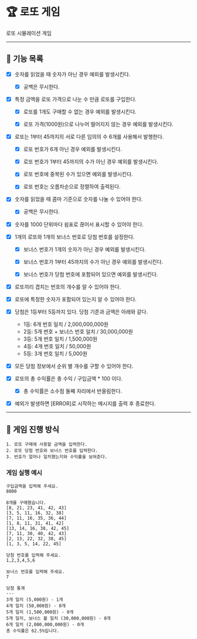 # :trophy: 로또 게임

로또 시뮬레이션 게임

---

## :rocket: 기능 목록

- [x] 숫자를 읽었을 때 숫자가 아닌 경우 예외를 발생시킨다.
    - [x] 공백은 무시한다.


- [x] 특정 금액을 로또 가격으로 나눈 수 만큼 로또를 구입한다.
    - [x] 로또를 1개도 구매할 수 없는 경우 예외를 발생시킨다.
    - [x] 로또 가격(1000원)으로 나누어 떨어지지 않는 경우 예외를 발생시킨다.


- [x] 로또는 1부터 45까지의 서로 다른 임의의 수 6개를 사용해서 발행한다.
    - [x] 로또 번호가 6개 아닌 경우 예외를 발생시킨다.
    - [x] 로또 번호가 1부터 45까지의 수가 아닌 경우 예외를 발생시킨다.
    - [x] 로또 번호에 중복된 수가 있으면 예외를 발생시킨다.
    - [x] 로또 번호는 오름차순으로 정렬하여 출력된다.


- [x] 숫자를 읽었을 때 콤마 기준으로 숫자를 나눌 수 있어야 한다.
    - [x] 공백은 무시한다.


- [x] 숫자를 1000 단위마다 쉼표로 끊어서 표시할 수 있어야 한다.


- [x] 1개의 로또와 1개의 보너스 번호로 당첨 번호를 설정한다.
    - [x] 보너스 번호가 1개의 숫자가 아닌 경우 예외를 발생시킨다.
    - [x] 보너스 번호가 1부터 45까지의 수가 아닌 경우 예외를 발생시킨다.
    - [x] 보너스 번호가 당첨 번호에 포함되어 있으면 예외를 발생시킨다.


- [x] 로또끼리 겹치는 번호의 개수를 알 수 있어야 한다.


- [x] 로또에 특정한 숫자가 포함되어 있는지 알 수 있어야 한다.


- [x] 당첨은 1등부터 5등까지 있다. 당첨 기준과 금액은 아래와 같다.
    - 1등: 6개 번호 일치 / 2,000,000,000원
    - 2등: 5개 번호 + 보너스 번호 일치 / 30,000,000원
    - 3등: 5개 번호 일치 / 1,500,000원
    - 4등: 4개 번호 일치 / 50,000원
    - 5등: 3개 번호 일치 / 5,000원


- [x] 모든 당첨 정보에서 순위 별 개수를 구할 수 있어야 한다.


- [x] 로또의 총 수익률은 총 수익 / 구입금액 * 100 이다.
    - [x] 총 수익률은 소수점 둘째 자리에서 반올림한다.


- [x] 예외가 발생하면 [ERROR]로 시작하는 메시지를 출력 후 종료한다.

---

## :dart: 게임 진행 방식

    1. 로또 구매에 사용할 금액을 입력한다.
    2. 로또 당첨 번호와 보너스 번호를 입력한다.
    3. 번호가 얼마나 일치했는지와 수익률을 보여준다.


### 게임 실행 예시

```
구입금액을 입력해 주세요.
8000

8개를 구매했습니다.
[8, 21, 23, 41, 42, 43] 
[3, 5, 11, 16, 32, 38] 
[7, 11, 16, 35, 36, 44] 
[1, 8, 11, 31, 41, 42] 
[13, 14, 16, 38, 42, 45] 
[7, 11, 30, 40, 42, 43] 
[2, 13, 22, 32, 38, 45] 
[1, 3, 5, 14, 22, 45]

당첨 번호를 입력해 주세요.
1,2,3,4,5,6

보너스 번호를 입력해 주세요.
7

당첨 통계
---
3개 일치 (5,000원) - 1개
4개 일치 (50,000원) - 0개
5개 일치 (1,500,000원) - 0개
5개 일치, 보너스 볼 일치 (30,000,000원) - 0개
6개 일치 (2,000,000,000원) - 0개
총 수익률은 62.5%입니다.
```